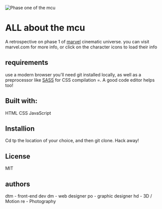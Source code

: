 ![Phase one of the mcu](marvel_banner.png "mcu phase 1")
# ALL about the mcu
A retrospective on phase 1 of [marvel](https://www.marvel.com/) cinematic universe. you can visit marvel.com for more info, or click on the character icons to load their info

## requirements
use a modern browser 
you'll need git installed locally, as well as a preprocessor like [SASS](https://sass-lang.com/) for CSS compilation =. A good code editor helps too!

## Built with:
HTML
CSS
JavaScript

## Installion
Cd tp the location of your choice, and then git clone. Hack away!

## License
MIT

## authors 
dtm - front-end dev
dm - web designer
po - graphic designer 
hd - 3D / Motion 
re - Photography 